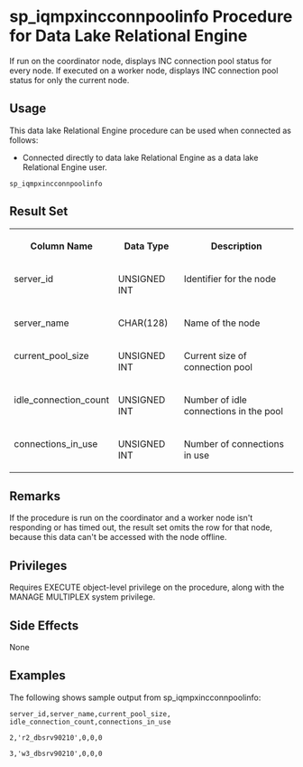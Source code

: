 <!-- loioa4da6c3684f21015bd4ac628c1322092 -->

# sp\_iqmpxincconnpoolinfo Procedure for Data Lake Relational Engine

If run on the coordinator node, displays INC connection pool status for every node. If executed on a worker node, displays INC connection pool status for only the current node.



<a name="loioa4da6c3684f21015bd4ac628c1322092__section_umy_gqn_14b"/>

## Usage

This data lake Relational Engine procedure can be used when connected as follows:

-   Connected directly to data lake Relational Engine as a data lake Relational Engine user.



```
sp_iqmpxincconnpoolinfo
```



<a name="loioa4da6c3684f21015bd4ac628c1322092__iq_iqmpx_240"/>

## Result Set


<table>
<tr>
<th valign="top">

Column Name

</th>
<th valign="top">

Data Type

</th>
<th valign="top">

Description

</th>
</tr>
<tr>
<td valign="top">

server\_id

</td>
<td valign="top">

UNSIGNED INT

</td>
<td valign="top">

Identifier for the node

</td>
</tr>
<tr>
<td valign="top">

server\_name

</td>
<td valign="top">

CHAR\(128\)

</td>
<td valign="top">

Name of the node

</td>
</tr>
<tr>
<td valign="top">

current\_pool\_size

</td>
<td valign="top">

UNSIGNED INT

</td>
<td valign="top">

Current size of connection pool

</td>
</tr>
<tr>
<td valign="top">

idle\_connection\_count

</td>
<td valign="top">

UNSIGNED INT

</td>
<td valign="top">

Number of idle connections in the pool

</td>
</tr>
<tr>
<td valign="top">

connections\_in\_use

</td>
<td valign="top">

UNSIGNED INT

</td>
<td valign="top">

Number of connections in use

</td>
</tr>
</table>



<a name="loioa4da6c3684f21015bd4ac628c1322092__iq_iqmpx_241"/>

## Remarks

If the procedure is run on the coordinator and a worker node isn't responding or has timed out, the result set omits the row for that node, because this data can't be accessed with the node offline.



<a name="loioa4da6c3684f21015bd4ac628c1322092__iq_iqmpx_242"/>

## Privileges

Requires EXECUTE object-level privilege on the procedure, along with the MANAGE MULTIPLEX system privilege.



## Side Effects

None



<a name="loioa4da6c3684f21015bd4ac628c1322092__iq_iqmpx_245"/>

## Examples

The following shows sample output from sp\_iqmpxincconnpoolinfo:

```
server_id,server_name,current_pool_size,
idle_connection_count,connections_in_use

2,'r2_dbsrv90210',0,0,0

3,'w3_dbsrv90210',0,0,0
```

